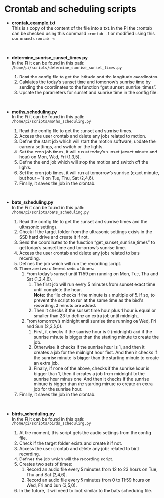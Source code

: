 # Crontab and scheduling scripts

- **crontab_example.txt**  
This is a copy of the content of the file into a txt. In the Pi the crontab can be checked using this command ```crontab -l``` or modified using this command ```crontab -e```  

<br/>

- **determine_sunrise_sunset_times.py**  
  In the Pi it can be found in this path: ```/home/pi/scripts/determine_sunrise_sunset_times.py```

  1. Read the config file to get the latitude and the longitude coordinates.  
  2. Calulates the today’s sunset time and tomorrow’s sunrise time by sending the coordinates to the function “get_sunset_sunrise_times”.  
  3. Update the parameters for sunset and sunrise time in the config file.  

<br/>

- **moths_scheduling.py**  
  In the Pi it can be found in this path: ```/home/pi/scripts/moths_scheduling.py```  

  1. Read the config file to get the sunset and sunrise times.  
  2. Access the user crontab and delete any jobs related to motion.  
  3. Define the start job which will start the motion software, update the camera settings, and switch on the lights.  
  4. Set the cron job times, it will run at today’s sunset (exact minute and hour) on Mon, Wed, Fri (1,3,5).  
  5. Define the end job which will stop the motion and switch off the lights.
  6. Set the cron job times, it will run at tomorrow’s sunrise (exact minute, but hour – 1) on Tue, Thu, Sat (2,4,6).  
  7. Finally, it saves the job in the crontab.  

<br/>

- **bats_scheduling.py**  
  In the Pi it can be found in this path: ```/home/pi/scripts/bats_scheduling.py```  

  1. Read the config file to get the sunset and sunrise times and the ultrasonic settings.  
  2. Check if the target folder from the ultrasonic settings exists in the SSD hard drive and create it if not.  
  3. Send the coordinates to the function “get_sunset_sunrise_times” to get today’s sunset time and tomorrow’s sunrise time.  
  4. Access the user crontab and delete any jobs related to bats recording.  
  5. Defines the job which will run the recording script.  
  6. There are two different sets of times:  
      1. From today’s sunset until 11:59 pm running on Mon, Tue, Thu and Sat (1,2,4,6).
          1. The first job will run every 5 minutes from sunset exact time until complete the hour.  
          **Note:** the file checks if the minute is a multiple of 5. If so, to prevent the script to run at the same time as the bird's recording, 2 minuts are added.  
          1. Then it checks if the sunset time hour plus 1 hour is equal or smaller than 23 to define an extra job until midnight.  
      2. From tomorrow’s midnight until sunrise time running on Wed, Fri and Sun (2,3,5,0).  
          1. First, it checks if the sunrise hour is 0 (midnight) and if the sunrise minute is bigger than the starting minute to create the job.  
          2. Otherwise, it checks if the sunrise hour is 1, and then it creates a job for the midnight hour first. And then it checks if the sunrise minute is bigger than the starting minute to create an extra job.  
          3. Finally, if none of the above, checks if the sunrise hour is bigger than 1, then it creates a job from midnight to the sunrise hour minus one. And then it checks if the sunrise minute is bigger than the starting minute to create an extra job for the sunrise hour.  
  7. Finally, it saves the job in the crontab.  

<br/>

- **birds_scheduling.py**  
  In the Pi it can be found in this path: ```/home/pi/scripts/birds_scheduling.py```

  1. At the moment, this script gets the audio settings from the config file.  
  2. Check if the target folder exists and create it if not.  
  3. Access the user crontab and delete any jobs related to bird recording.  
  4. Defines the job which will the recording script.  
  5. Creates two sets of times:  
      1. Record an audio file every 5 minutes from 12 to 23 hours on Tue, Thu and Sat (2,4,6).  
      2. Record an audio file every 5 minutes from 0 to 11:59 hours on Wed, Fri and Sun (3,5,0).  
  6. In the future, it will need to look similar to the bats scheduling file.  
